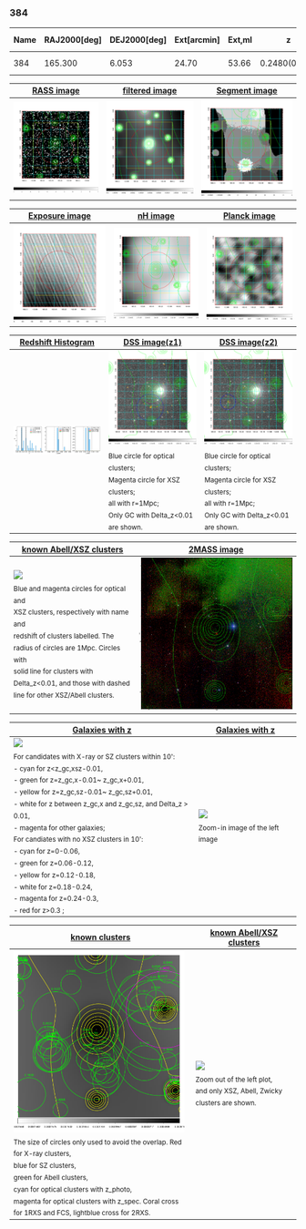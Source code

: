 <div STYLE="page-break-after: always;"></div>

### 384

|Name|RAJ2000[deg]|DEJ2000[deg] |Ext[arcmin]| Ext,ml | z | z_src| C|GC(XSZ,Delta_z<0.01)| GC(OPT,Delta_z<0.01)|GC| R_sig[arcmin] | R500[arcmin] | R500[Mpc]| CRsig[c/s] | CR500[c/s] |L500[1E44 erg/s]|F500[1E-12 erg/s/cm^2]| M500[1E14 Msun]|Tx[keV]|Cnt_sig|Beta|Rc[arcmin]|Comment|Alias|
|---|---|---|---|---|---|------|---|--------|---------|----------|---|---|---|---|---|---|---|---|---|---|---|---|---|---|
|384| 165.300| 6.053| 24.70| 53.66| 0.2480(0.000)| -| G| -| -| N, W| 24.700| 4.865| 1.135| 0.142(0.066)| 0.125(0.058)| 4.646(2.602)| 2.490(1.395)| 5.34(1.40)| 6.53(1.10)| 150.6| 0.539(-0.029+0.065)| 3.866(-0.737+1.095)| $z$ of BCG| t610|

|[RASS image](../image/384/384_img.pdf)|[filtered image](../image/384/384_fil.pdf)|[Segment image](../image/384/384_seg.pdf)|
|-------------------|--------------------|-------------------|
| <img src="../image/384/384_img.png" width="300">  | <img src="../image/384/384_fil.png" width="300">   | <img src="../image/384/384_seg.png" width="300">  |

|[Exposure image](../image/384/384_mex.pdf)| [nH image](../image/384/384_nh.pdf)| [Planck image](../image/384/384_p.pdf)|
|-------------------|--------------------|-------------------|
|<img src="../image/384/384_mex.png" width="300">   | <img src="../image/384/384_nh.png" width="300">    | <img src="../image/384/384_p.png" width="300"> |

|[Redshift Histogram](../image/384/384_zg.pdf) | [DSS image(z1)](../image/384/384_dss_z1.pdf)      |  [DSS image(z2)](../image/384/384_dss_z2.pdf)    |
|-------------------|--------------------|-------------------|
|<img src="../image/384/384_zg.png" width="300"> |<img src="../image/384/384_dss_z1.png" width="300"> <sub><br>Blue circle for optical clusters; <br>Magenta circle for XSZ clusters; <br>all with r=1Mpc; <br>Only GC with Delta_z<0.01 are shown. </sub>| <img src="../image/384/384_dss_z2.png" width="300"><sub><br>Blue circle for optical clusters; <br>Magenta circle for XSZ clusters; <br>all with r=1Mpc; <br>Only GC with Delta_z<0.01 are shown. </sub> |

|[known Abell/XSZ clusters](../image/384/384_m.pdf) | [2MASS image](../image/384/384_2mass.pdf)      |
|-------------------|-------------------|
|<img src=../image/384/384_m.png width="300"> <br><sub>Blue and magenta circles for optical and <br>XSZ clusters, respectively with name and <br>redshift of clusters labelled. The <br>radius of circles are 1Mpc. Circles with <br>solid line for clusters with <br>Delta_z<0.01, and those with dashed <br>line for other XSZ/Abell clusters.        </sub>|<img src="../image/384/384_2mass.png" width="300">  |

|[Galaxies with z](../image/384/384_opt_ned.pdf) |[Galaxies with z](../image/384/384_opt_ned_zoom.pdf) |
|-------------------|-------------------|
| <img src=../image/384/384_opt_ned.png width="300"> <br><sub> For candidates with X-ray or SZ clusters within 10': <br> - cyan for z<z_gc,xsz-0.01, <br> - green for z=z_gc,x-0.01~ z_gc,x+0.01, <br> - yellow for z=z_gc,sz-0.01~ z_gc,sz+0.01, <br> - white for z between z_gc,x and z_gc,sz, and Delta_z > 0.01, <br> - magenta for other galaxies; <br>For candiates with no XSZ clusters in 10': <br> - cyan for z=0-0.06, <br> - green for z=0.06-0.12, <br> - yellow for z=0.12-0.18, <br> - white for z=0.18-0.24, <br> - magenta for z=0.24-0.3, <br> - red for z>0.3 ;  </sub>|<img src=../image/384/384_opt_ned_zoom.png width="300">  <br><sub> Zoom-in image of the left image</sub>|

|[known clusters](../image/384/384_gc.pdf) |[known Abell/XSZ clusters](../image/384/384_gc_large.pdf) |
|-------------------|-------------------|
| <img src=../image/384/384_gc.png width="300"> <br><sub> The size of circles only used to avoid the overlap. Red for X-ray clusters, <br> blue for SZ clusters, <br> green for Abell clusters, <br> cyan for optical clusters with z_photo, <br> magenta for optical clusters with z_spec. Coral cross for 1RXS and FCS, lightblue cross for 2RXS. </sub>|<img src=../image/384/384_gc_large.png width="300"> <br><sub> Zoom out of the left plot, <br> and only XSZ, Abell, Zwicky clusters are shown. </sub> |



